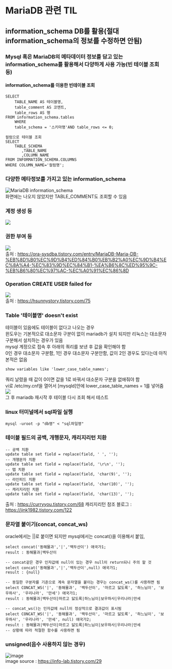 # MariaDB 관련 TIL
## information_schema DB를 활용(절대 information_schema의 정보를 수정하면 안됨)
### Mysql 혹은 MariaDB의 메타데이터 정보를 담고 있는 information_schema를 활용해서 다양하게 사용 가능(빈 테이블 조회 등)
#### information_schema를 이용한 빈테이블 조회
~~~
SELECT 
	TABLE_NAME AS 테이블명, 
	table_comment AS 코멘트, 
	table_rows AS 행
FROM information_schema.tables
	WHERE
    table_schema = '스키마명'AND table_rows <= 0;
~~~
~~~
컬럼으로 테이블 조회
SELECT 
	TABLE_SCHEMA
       ,TABLE_NAME
       ,COLUMN_NAME
FROM INFORMATION_SCHEMA.COLUMNS
WHERE COLUMN_NAME='컬럼명';
~~~
### 다양한 메타정보를 가지고 있는 information_schema
<img src="https://user-images.githubusercontent.com/44331989/99140701-7b89c900-2687-11eb-82ee-f043198c88cf.png" alt="MariaDB information_schema" /> <br>
화면에는 나오지 않았지만 TABLE_COMMENT도 조회할 수 있음 <br>

### 계정 생성 등
<img src="https://user-images.githubusercontent.com/44331989/105168972-350c8b00-5b5e-11eb-925f-0b0c36434232.PNG" /> <br>
### 권한 부여 등
<img src="https://user-images.githubusercontent.com/44331989/105169090-5b322b00-5b5e-11eb-8de9-dd5360e0be4f.PNG" /> <br>
출처 : https://ora-sysdba.tistory.com/entry/MariaDB-Maria-DB-%EB%8D%B0%EC%9D%B4%ED%84%B0%EB%B2%A0%EC%9D%B4%EC%8A%A4-%EC%83%9D%EC%84%B1-%EA%B6%8C%ED%95%9C-%EB%B6%80%EC%97%AC-%EC%A0%91%EC%86%8D <br>

### Operation CREATE USER failed for
<img src="https://user-images.githubusercontent.com/44331989/105273386-88beb900-5bde-11eb-8b93-820eb7a4dab1.PNG" /> <br>
출처 : https://hsunnystory.tistory.com/75 <br>

### Table '테이블명' doesn't exist
테이블이 있음에도 테이블이 없다고 나오는 경우 <br>
윈도우는 기본적으로 대소문자 구분이 없이 mariadb가 설치 되지만 리눅스는 대소문자 구분해서 설치하는 경우가 있음 <br>
mysql 계정으로 접속 후 아래의 쿼리를 보낸 후 값을 확인해야 함 <br>
0인 경우 대소문자 구분함, 1인 경우 대소문자 구분안함, 값이 2인 경우도 있다는데 아직 본적은 없음<br>
~~~
show variables like 'lower_case_table_names';
~~~
쿼리 날렸을 때 값이 0이면 값을 1로 바꿔서 대소문자 구분을 없애줘야 함 <br>
vi로 /etc/my.cnf을 열어서 [mysqld]안에 lower_case_table_names = 1를 넣어줌 <br>
<img src="https://user-images.githubusercontent.com/44331989/105277086-118d2300-5be6-11eb-9f4c-a994142a3acc.PNG" /> <br>
그 후 mariadb 재시작 후 테이블 다시 조회 해서 테스트 <br>

### linux 터미널에서 sql파일 실행
~~~
mysql -uroot -p "db명" < "sql파일명"
~~~

### 테이블 필드의 공백, 개행문자, 캐리지리턴 치환
~~~
-- 공백 치환
update table set field = replace(field, ' ', '');
-- 개행문자 치환
update table set field = replace(field, '\r\n', '');
-- 탭 치환
update table set field = replace(field, 'char(9)', '');
-- 라인피드 치환
update table set field = replace(field, 'char(10)', '');
-- 캐리지리턴 치환
update table set field = replace(field, 'char(13)', '');
~~~
출처 : https://curryyou.tistory.com/68
캐리지리턴 참조 블로그 : https://jink1982.tistory.com/122

### 문자열 붙이기(concat, concat_ws)
oracle에서는 ||로 붙이면 되지만 mysql에서는 concat()을 이용해서 붙임,
~~~
select concat('동해물과','|','백두산이') 애국가1;
result : 동해물과|백두산이

-- concat같은 경우 인자값에 null이 있는 경우 null이 return되니 주의 할 것
select concat('동해물과','|','백두산이',null) 애국가1; 
result : {null}

-- 동일한 구분자를 기준으로 계속 문자열을 붙이는 경우는 concat_ws()를 사용하면 됨
select CONCAT_WS('|', '동해물과', '백두산이', '마르고 닳도록', '하느님이', '보우하사', '우리나라', '만세') 애국가1;
result : 동해물과|백두산이|마르고 닳도록|하느님이|보우하사|우리나라|만세

-- concat_ws()는 인자값에 null이 정상적으로 결과값이 표시됨
select CONCAT_WS('|', '동해물과', '백두산이', '마르고 닳도록', '하느님이', '보우하사', '우리나라', '만세', null) 애국가2;
result : 동해물과|백두산이|마르고 닳도록|하느님이|보우하사|우리나라|만세
-- 상황에 따라 적절한 함수를 사용하면 됨
~~~

### unsigned(음수 사용하지 않는 경우)
![image](https://user-images.githubusercontent.com/44331989/125229498-e6bc9580-e311-11eb-905d-152e7a8245bf.png) <br>
image source : https://info-lab.tistory.com/29 <br>
